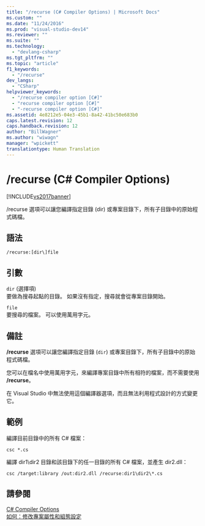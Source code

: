 ```yaml
---
title: "/recurse (C# Compiler Options) | Microsoft Docs"
ms.custom: ""
ms.date: "11/24/2016"
ms.prod: "visual-studio-dev14"
ms.reviewer: ""
ms.suite: ""
ms.technology: 
  - "devlang-csharp"
ms.tgt_pltfrm: ""
ms.topic: "article"
f1_keywords: 
  - "/recurse"
dev_langs: 
  - "CSharp"
helpviewer_keywords: 
  - "/recurse compiler option [C#]"
  - "recurse compiler option [C#]"
  - "-recurse compiler option [C#]"
ms.assetid: 4e8212e5-04e3-45b1-8a42-41bc50e683b0
caps.latest.revision: 12
caps.handback.revision: 12
author: "BillWagner"
ms.author: "wiwagn"
manager: "wpickett"
translationtype: Human Translation
---
```

# /recurse (C# Compiler Options)
[!INCLUDE[vs2017banner](../../../csharp/includes/vs2017banner.md)]

\/recurse 選項可以讓您編譯指定目錄 \(dir\) 或專案目錄下，所有子目錄中的原始程式碼檔。  
  
## 語法  
  
```  
/recurse:[dir\]file  
```  
  
## 引數  
 `dir` \(選擇項\)  
 要做為搜尋起點的目錄。  如果沒有指定，搜尋就會從專案目錄開始。  
  
 `file`  
 要搜尋的檔案。  可以使用萬用字元。  
  
## 備註  
 **\/recurse** 選項可以讓您編譯指定目錄 \(`dir`\) 或專案目錄下，所有子目錄中的原始程式碼檔。  
  
 您可以在檔名中使用萬用字元，來編譯專案目錄中所有相符的檔案，而不需要使用 **\/recurse**。  
  
 在 Visual Studio 中無法使用這個編譯器選項，而且無法利用程式設計的方式變更它。  
  
## 範例  
 編譯目前目錄中的所有 C\# 檔案：  
  
```  
csc *.cs  
```  
  
 編譯 dir1\\dir2 目錄和該目錄下的任一目錄的所有 C\# 檔案，並產生 dir2.dll：  
  
```  
csc /target:library /out:dir2.dll /recurse:dir1\dir2\*.cs  
```  
  
## 請參閱  
 [C\# Compiler Options](../../../csharp/language-reference/compiler-options/index.md)   
 [如何：修改專案屬性和組態設定](http://msdn.microsoft.com/zh-tw/e7184bc5-2f2b-4b4f-aa9a-3ecfcbc48b67)
